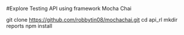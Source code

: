 #Explore Testing API using framework Mocha Chai

git clone https://github.com/robbytin08/mochachai.git
cd api_rl
mkdir reports
npm install
